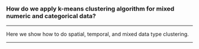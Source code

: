 
### How do we apply k-means clustering algorithm for mixed numeric and categorical data?
-------------
Here we show how to do spatial, temporal, and mixed data type clustering. 

-------------
